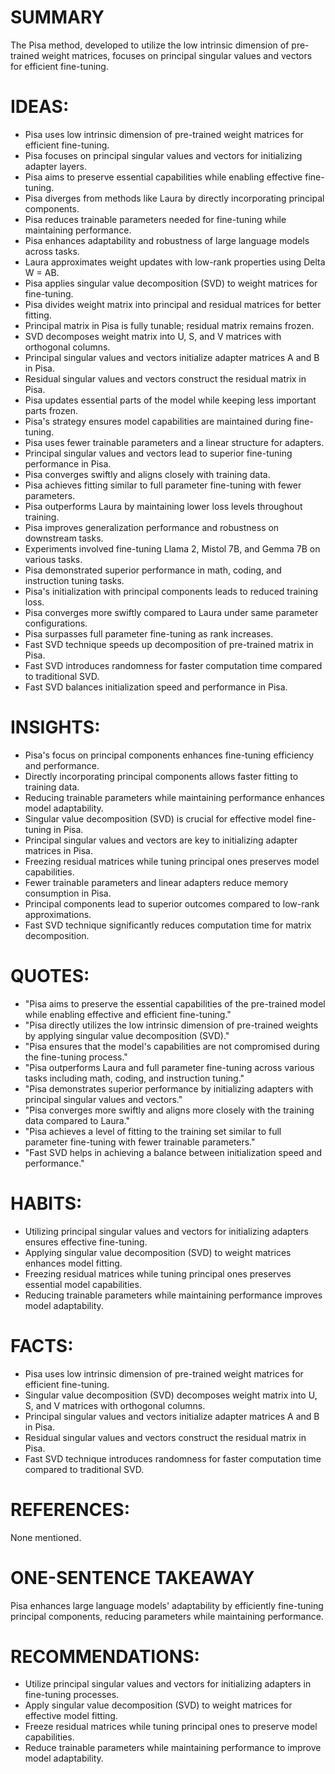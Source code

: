 # SUMMARY
The Pisa method, developed to utilize the low intrinsic dimension of pre-trained weight matrices, focuses on principal singular values and vectors for efficient fine-tuning.

# IDEAS:
- Pisa uses low intrinsic dimension of pre-trained weight matrices for efficient fine-tuning.
- Pisa focuses on principal singular values and vectors for initializing adapter layers.
- Pisa aims to preserve essential capabilities while enabling effective fine-tuning.
- Pisa diverges from methods like Laura by directly incorporating principal components.
- Pisa reduces trainable parameters needed for fine-tuning while maintaining performance.
- Pisa enhances adaptability and robustness of large language models across tasks.
- Laura approximates weight updates with low-rank properties using Delta W = AB.
- Pisa applies singular value decomposition (SVD) to weight matrices for fine-tuning.
- Pisa divides weight matrix into principal and residual matrices for better fitting.
- Principal matrix in Pisa is fully tunable; residual matrix remains frozen.
- SVD decomposes weight matrix into U, S, and V matrices with orthogonal columns.
- Principal singular values and vectors initialize adapter matrices A and B in Pisa.
- Residual singular values and vectors construct the residual matrix in Pisa.
- Pisa updates essential parts of the model while keeping less important parts frozen.
- Pisa's strategy ensures model capabilities are maintained during fine-tuning.
- Pisa uses fewer trainable parameters and a linear structure for adapters.
- Principal singular values and vectors lead to superior fine-tuning performance in Pisa.
- Pisa converges swiftly and aligns closely with training data.
- Pisa achieves fitting similar to full parameter fine-tuning with fewer parameters.
- Pisa outperforms Laura by maintaining lower loss levels throughout training.
- Pisa improves generalization performance and robustness on downstream tasks.
- Experiments involved fine-tuning Llama 2, Mistol 7B, and Gemma 7B on various tasks.
- Pisa demonstrated superior performance in math, coding, and instruction tuning tasks.
- Pisa's initialization with principal components leads to reduced training loss.
- Pisa converges more swiftly compared to Laura under same parameter configurations.
- Pisa surpasses full parameter fine-tuning as rank increases.
- Fast SVD technique speeds up decomposition of pre-trained matrix in Pisa.
- Fast SVD introduces randomness for faster computation time compared to traditional SVD.
- Fast SVD balances initialization speed and performance in Pisa.

# INSIGHTS:
- Pisa's focus on principal components enhances fine-tuning efficiency and performance.
- Directly incorporating principal components allows faster fitting to training data.
- Reducing trainable parameters while maintaining performance enhances model adaptability.
- Singular value decomposition (SVD) is crucial for effective model fine-tuning in Pisa.
- Principal singular values and vectors are key to initializing adapter matrices in Pisa.
- Freezing residual matrices while tuning principal ones preserves model capabilities.
- Fewer trainable parameters and linear adapters reduce memory consumption in Pisa.
- Principal components lead to superior outcomes compared to low-rank approximations.
- Fast SVD technique significantly reduces computation time for matrix decomposition.

# QUOTES:
- "Pisa aims to preserve the essential capabilities of the pre-trained model while enabling effective and efficient fine-tuning."
- "Pisa directly utilizes the low intrinsic dimension of pre-trained weights by applying singular value decomposition (SVD)."
- "Pisa ensures that the model's capabilities are not compromised during the fine-tuning process."
- "Pisa outperforms Laura and full parameter fine-tuning across various tasks including math, coding, and instruction tuning."
- "Pisa demonstrates superior performance by initializing adapters with principal singular values and vectors."
- "Pisa converges more swiftly and aligns more closely with the training data compared to Laura."
- "Pisa achieves a level of fitting to the training set similar to full parameter fine-tuning with fewer trainable parameters."
- "Fast SVD helps in achieving a balance between initialization speed and performance."

# HABITS:
- Utilizing principal singular values and vectors for initializing adapters ensures effective fine-tuning.
- Applying singular value decomposition (SVD) to weight matrices enhances model fitting.
- Freezing residual matrices while tuning principal ones preserves essential model capabilities.
- Reducing trainable parameters while maintaining performance improves model adaptability.

# FACTS:
- Pisa uses low intrinsic dimension of pre-trained weight matrices for efficient fine-tuning.
- Singular value decomposition (SVD) decomposes weight matrix into U, S, and V matrices with orthogonal columns.
- Principal singular values and vectors initialize adapter matrices A and B in Pisa.
- Residual singular values and vectors construct the residual matrix in Pisa.
- Fast SVD technique introduces randomness for faster computation time compared to traditional SVD.

# REFERENCES:
None mentioned.

# ONE-SENTENCE TAKEAWAY
Pisa enhances large language models' adaptability by efficiently fine-tuning principal components, reducing parameters while maintaining performance.

# RECOMMENDATIONS:
- Utilize principal singular values and vectors for initializing adapters in fine-tuning processes.
- Apply singular value decomposition (SVD) to weight matrices for effective model fitting.
- Freeze residual matrices while tuning principal ones to preserve model capabilities.
- Reduce trainable parameters while maintaining performance to improve model adaptability.